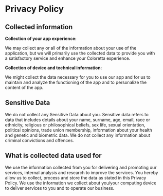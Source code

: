 # Privacy Policy

## Collected information
**Collection of your app experience**:

We may collect any or all of the information about your use of the application, but we will primarily use the collected data to provide you with a satisfactory service and enhance your Coloretta experience.

**Collection of device and technical information**:

We might collect the data necessary for you to use our app and for us to maintain and analyze the functioning of the app and to personalize the content of the app.

## Sensitive Data
We do not collect any Sensitive Data about you. Sensitive data refers to data that includes details about your name, surname, age, email, race or ethnicity, religious or philosophical beliefs, sex life, sexual orientation, political opinions, trade union membership, information about your health and genetic and biometric data. We do not collect any information about criminal convictions and offences.

## What is collected data used for
We use the information collected from you for delivering and promoting our services, internal analysis and research to improve the services. You hereby allow us to collect, process and store the data as stated in this Privacy Policy. We use the information we collect about you/your computing device to deliver services to you and to operate our business.
